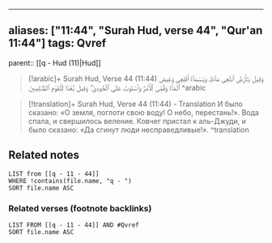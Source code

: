 
---
aliases: ["11:44", "Surah Hud, verse 44", "Qur'an 11:44"]
tags: Qvref
---

parent:: [[q - Hud (11)|Hud]]

> [!arabic]+ Surah Hud, Verse 44 (11:44)
> <span class="quran-arabic">وَقِيلَ يَـٰٓأَرْضُ ٱبْلَعِى مَآءَكِ وَيَـٰسَمَآءُ أَقْلِعِى وَغِيضَ ٱلْمَآءُ وَقُضِىَ ٱلْأَمْرُ وَٱسْتَوَتْ عَلَى ٱلْجُودِىِّ ۖ وَقِيلَ بُعْدًا لِّلْقَوْمِ ٱلظَّـٰلِمِينَ</span>
^arabic

> [!translation]+ Surah Hud, Verse 44 (11:44) - Translation
> И было сказано: «О земля, поглоти свою воду! О небо, перестань!». Вода спала, и свершилось веление. Ковчег пристал к аль-Джуди, и было сказано: «Да сгинут люди несправедливые!».
^translation



## Related notes
```dataview
LIST from [[q - 11 - 44]]
WHERE !contains(file.name, "q - ")
SORT file.name ASC
```

### Related verses (footnote backlinks)
```dataview
LIST FROM [[q - 11 - 44]] AND #Qvref
SORT file.name ASC
```

